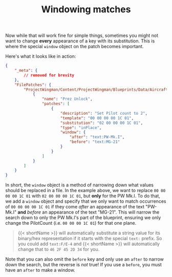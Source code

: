 ﻿---
title: "Windowing matches"
weight: 28
---

Now while that will work fine for simple things, sometimes you might not want to change **every** appearance of a key with its substitution. This is where the special `window` object on the patch becomes important.

Here's what it looks like in action:

```json
{
    "_meta": {
        // removed for brevity
    },
    "FilePatches": {
        "ProjectWingman/Content/ProjectWingman/Blueprints/Data/AircraftData/DB_Aircraft.uexp": [
            {
                "name": "Prez Unlock",
                "patches": [
                    {
                        "description": "Set Pilot count to 2",
                        "template": "00 00 00 00 1C 01",
                        "substitution": "02 00 00 00 1C 01",
                        "type": "inPlace",
                        "window": {
                            "after": "text:PW-Mk.I",
                            "before": "text:MG-21"
                        }
                    }
                ]
            }
        ]
    }
}
```

In short, the `window` object is a method of narrowing down what values should be replaced in a file. In the example above, we want to replace `00 00 00 00 1C 01` with `02 00 00 00 1C 01`, but **only** for the PW Mk.I. To do that, we add a `window` object and specify that we only want to match occurrences of `00 00 00 00 1C 01` if they come _after_ an appearance of the text "PW-Mk.I" **and** _before_ an appearance of the text "MG-21". This will narrow the search down to only the PW Mk.I's part of the blueprint, ensuring we only change the PilotCount (i.e. `00 00 00 1C 01`) for that one plane.

> {{< shortName >}} will automatically substitute a string value for its binary/hex representation if it starts with the special `text:` prefix. So you could add `text:F/E-4` and {{< shortName >}} will automatically change that to `46 2F 45 2D 34` for you. 

Note that you can also omit the `before` key and only use an `after` to narrow down the search, but the reverse is _not_ true! If you use a `before`, you must have an `after` to make a window.